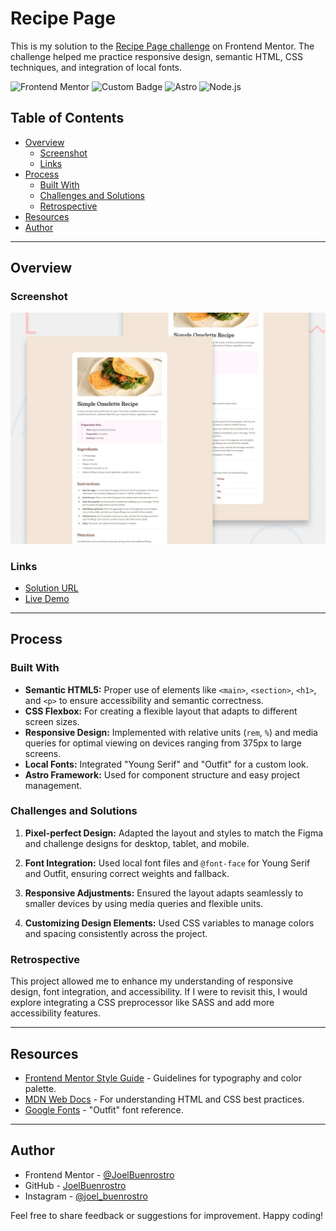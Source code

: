 # Recipe Page

This is my solution to the [Recipe Page challenge](https://www.frontendmentor.io/challenges/recipe-page-KiTsR8QQKm) on Frontend Mentor. The challenge helped me practice responsive design, semantic HTML, CSS techniques, and integration of local fonts.

![Frontend Mentor](https://img.shields.io/badge/FrontendMentor-Challenge-blue) ![Custom Badge](https://img.shields.io/badge/Level-Newbie-blue) ![Astro](https://img.shields.io/badge/Astro-v5.12.8-blue?logo=astro&logoColor=white) ![Node.js](https://img.shields.io/badge/Node.js-v20-green?logo=node.js&logoColor=white)

## Table of Contents

- [Overview](#overview)
  - [Screenshot](#screenshot)
  - [Links](#links)
- [Process](#process)
  - [Built With](#built-with)
  - [Challenges and Solutions](#challenges-and-solutions)
  - [Retrospective](#retrospective)
- [Resources](#resources)
- [Author](#author)

---

## Overview

### Screenshot

![Recipe page desktop](./public/assets/preview.jpg)

### Links

- [Solution URL](https://github.com/JoelBuenrostro/FM-Web-Examples/tree/main/Recipe-page)
- [Live Demo](https://astro-recipe-page.netlify.app/)

---

## Process

### Built With

- **Semantic HTML5:** Proper use of elements like `<main>`, `<section>`, `<h1>`, and `<p>` to ensure accessibility and semantic correctness.
- **CSS Flexbox:** For creating a flexible layout that adapts to different screen sizes.
- **Responsive Design:** Implemented with relative units (`rem`, `%`) and media queries for optimal viewing on devices ranging from 375px to large screens.
- **Local Fonts:** Integrated "Young Serif" and "Outfit" for a custom look.
- **Astro Framework:** Used for component structure and easy project management.

### Challenges and Solutions

1. **Pixel-perfect Design:**
   Adapted the layout and styles to match the Figma and challenge designs for desktop, tablet, and mobile.

2. **Font Integration:**
   Used local font files and `@font-face` for Young Serif and Outfit, ensuring correct weights and fallback.

3. **Responsive Adjustments:**
   Ensured the layout adapts seamlessly to smaller devices by using media queries and flexible units.

4. **Customizing Design Elements:**
   Used CSS variables to manage colors and spacing consistently across the project.

### Retrospective

This project allowed me to enhance my understanding of responsive design, font integration, and accessibility. If I were to revisit this, I would explore integrating a CSS preprocessor like SASS and add more accessibility features.

---

## Resources

- [Frontend Mentor Style Guide](./style-guide.md) - Guidelines for typography and color palette.
- [MDN Web Docs](https://developer.mozilla.org/) - For understanding HTML and CSS best practices.
- [Google Fonts](https://fonts.google.com/specimen/Outfit) - "Outfit" font reference.

---

## Author

- Frontend Mentor - [@JoelBuenrostro](https://www.frontendmentor.io/profile/JoelBuenrostro)
- GitHub - [JoelBuenrostro](https://github.com/JoelBuenrostro)
- Instagram - [@joel_buenrostro](https://www.instagram.com/joel_buenrostro/)

Feel free to share feedback or suggestions for improvement. Happy coding!
